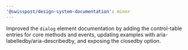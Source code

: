 ```yaml
---
'@swisspost/design-system-documentation': minor
---
```


Improved the `dialog` element documentation by adding the control-table entries for core methods and events, updating examples with aria-labelledby/aria-describedby, and exposing the closedby option.